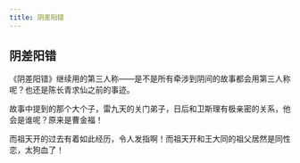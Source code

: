 ```yaml
---
title: 阴差阳错
---
```


## 阴差阳错

《阴差阳错》继续用的第三人称——是不是所有牵涉到阴间的故事都会用第三人称呢？也还是陈长青求仙之前的事迹。

故事中提到的那个大个子，雷九天的关门弟子，日后和卫斯理有极亲密的关系，他会是谁呢？原来是曹金福！

而祖天开的过去有着如此经历，令人发指啊！而祖天开和王大同的祖父居然是同性恋，太狗血了！